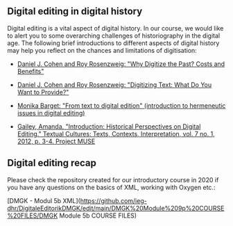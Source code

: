 ## Digital editing in digital history

Digital editing is a vital aspect of digital history. In our course, we would like to alert you to some overarching challenges of historiography in the digital age. The following brief introductions to different aspects of digital history may help you reflect on the chances and limitations of digitisation:

- [Daniel J. Cohen and Roy Rosenzweig: "Why Digitize the Past? Costs and Benefits"](https://chnm.gmu.edu/digitalhistory/digitizing/1.php)

- [Daniel J. Cohen and Roy Rosenzweig: "Digitizing Text: What Do You Want to Provide?"](https://chnm.gmu.edu/digitalhistory/digitizing/2.php)

- [Monika Barget: "From text to digital edition" (introduction to hermeneutic issues in digital editing)](https://github.com/ieg-dhr/ISS-Mainz/blob/master/1_introduction_text-to-edition.md)

- [Gailey, Amanda. "Introduction: Historical Perspectives on Digital Editing." Textual Cultures: Texts, Contexts, Interpretation, vol. 7 no. 1, 2012, p. 3-4. Project MUSE](https://muse.jhu.edu/article/494164/pdf)

## Digital editing recap

Please check the repository created for our introductory course in 2020 if you have any questions on the basics of XML, working with Oxygen etc.:

[DMGK - Modul 5b XML](https://github.com/ieg-dhr/DigitaleEditorikDMGK/edit/main/DMGK%20Module%209p%20COURSE%20FILES/DMGK Module 5b COURSE FILES)
